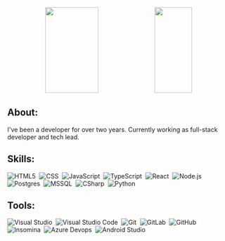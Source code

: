 <div align="center">  
  <img width="49%" height="195px" src="https://github-readme-stats.vercel.app/api?username=c-viale&show_icons=true&count_private=true&theme=dark" /> 
  <img width="41%" height="195px" src="https://github-readme-stats.vercel.app/api/top-langs/?username=c-viale&layout=compact&theme=dark" />
</div>

## About:
I've been a developer for over two years. Currently working as full-stack developer and tech lead.


## Skills: 
![HTML5](https://img.shields.io/badge/-HTML5-0D1117?style=for-the-badge&logo=HTML5&labelColor=0D1117)&nbsp;
![CSS](https://img.shields.io/badge/-CSS-0D1117?style=for-the-badge&logo=css3&labelColor=0D1117)&nbsp;
![JavaScript](https://img.shields.io/badge/-JavaScript-0D1117?style=for-the-badge&logo=javascript&labelColor=0D1117)&nbsp;
![TypeScript](https://img.shields.io/badge/-TypeScript-0D1117?style=for-the-badge&logo=TypeScript&labelColor=0D1117)&nbsp;
![React](https://img.shields.io/badge/-React-0D1117?style=for-the-badge&logo=React&labelColor=0D1117)&nbsp;
![Node.js](https://img.shields.io/badge/-Node.js-0D1117?style=for-the-badge&logo=Node.js&labelColor=0D1117)&nbsp;
![Postgres](https://img.shields.io/badge/-Postgres-0D1117?style=for-the-badge&logo=PostgreSQL&labelColor=0D1117)&nbsp;
![MSSQL](https://img.shields.io/badge/-MSSQL-0D1117?style=for-the-badge&logo=microsoftsqlserver&labelColor=0D1117)&nbsp;
![CSharp](https://img.shields.io/badge/-C%23-0D1117?style=for-the-badge&logo=CSHARP&labelColor=0D1117)&nbsp;
![Python](https://img.shields.io/badge/-Python-0D1117?style=for-the-badge&logo=Python&labelColor=0D1117) 


## Tools: 
![Visual Studio](https://img.shields.io/badge/-Visual%20Studio-0D1117?style=for-the-badge&logo=visual-studio&logoColor=C8A2C8&labelColor=0D1117)&nbsp;
![Visual Studio Code](https://img.shields.io/badge/Visual%20Studio%20Code-0D1117?style=for-the-badge&logo=visual-studio-code&labelColor=0D1117)&nbsp;
![Git](https://img.shields.io/badge/-Git-0D1117?style=for-the-badge&logo=git&labelColor=0D1117)&nbsp;
![GitLab](https://img.shields.io/badge/-GitLab-0D1117?style=for-the-badge&logo=gitlab&labelColor=0D1117)&nbsp;
![GitHub](https://img.shields.io/badge/-GitHUb-0D1117?style=for-the-badge&logo=github&labelColor=0D1117)&nbsp;
![Insomina](https://img.shields.io/badge/-Insomnia-0D1117?style=for-the-badge&logo=insomnia&labelColor=0D1117)&nbsp;
![Azure Devops](https://img.shields.io/badge/Azure%20Devops-0D1117?style=for-the-badge&logo=azure-devops&labelColor=0D1117)&nbsp;
![Android Studio](https://img.shields.io/badge/-Android%20Studio-0D1117?style=for-the-badge&logo=android-studio&labelColor=0D1117)&nbsp;
